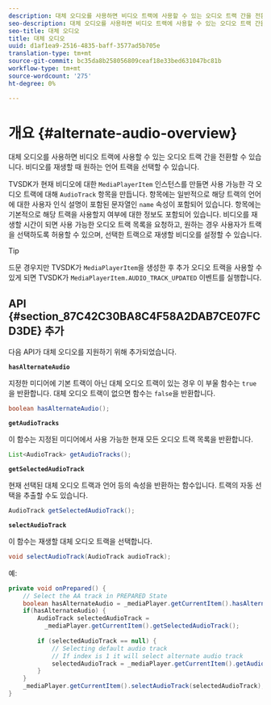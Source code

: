```yaml
---
description: 대체 오디오를 사용하면 비디오 트랙에 사용할 수 있는 오디오 트랙 간을 전환할 수 있습니다. 비디오를 재생할 때 원하는 언어 트랙을 선택할 수 있습니다.
seo-description: 대체 오디오를 사용하면 비디오 트랙에 사용할 수 있는 오디오 트랙 간을 전환할 수 있습니다. 비디오를 재생할 때 원하는 언어 트랙을 선택할 수 있습니다.
seo-title: 대체 오디오
title: 대체 오디오
uuid: d1af1ea9-2516-4835-baff-3577ad5b705e
translation-type: tm+mt
source-git-commit: bc35da8b258056809ceaf18e33bed631047bc81b
workflow-type: tm+mt
source-wordcount: '275'
ht-degree: 0%

---
```



# 개요 {#alternate-audio-overview}

대체 오디오를 사용하면 비디오 트랙에 사용할 수 있는 오디오 트랙 간을 전환할 수 있습니다. 비디오를 재생할 때 원하는 언어 트랙을 선택할 수 있습니다.

<!--<a id="section_E4F9DC28A2944BD08B4190A7F98A8365"></a>-->

TVSDK가 현재 비디오에 대한 `MediaPlayerItem` 인스턴스를 만들면 사용 가능한 각 오디오 트랙에 대해 `AudioTrack` 항목을 만듭니다. 항목에는 일반적으로 해당 트랙의 언어에 대한 사용자 인식 설명이 포함된 문자열인 `name` 속성이 포함되어 있습니다. 항목에는 기본적으로 해당 트랙을 사용할지 여부에 대한 정보도 포함되어 있습니다. 비디오를 재생할 시간이 되면 사용 가능한 오디오 트랙 목록을 요청하고, 원하는 경우 사용자가 트랙을 선택하도록 허용할 수 있으며, 선택한 트랙으로 재생할 비디오를 설정할 수 있습니다.

>[!TIP]
>
>드문 경우지만 TVSDK가 `MediaPlayerItem`을 생성한 후 추가 오디오 트랙을 사용할 수 있게 되면 TVSDK가 `MediaPlayerItem.AUDIO_TRACK_UPDATED` 이벤트를 실행합니다.

## API {#section_87C42C30BA8C4F58A2DAB7CE07FCD3DE} 추가

다음 API가 대체 오디오를 지원하기 위해 추가되었습니다.

**`hasAlternateAudio`**

지정한 미디어에 기본 트랙이 아닌 대체 오디오 트랙이 있는 경우 이 부울 함수는 `true`을 반환합니다. 대체 오디오 트랙이 없으면 함수는 `false`을 반환합니다.

```java
boolean hasAlternateAudio();
```

**`getAudioTracks`**

이 함수는 지정된 미디어에서 사용 가능한 현재 모든 오디오 트랙 목록을 반환합니다.

```java
List<AudioTrack> getAudioTracks();
```

**`getSelectedAudioTrack`**

현재 선택된 대체 오디오 트랙과 언어 등의 속성을 반환하는 함수입니다. 트랙의 자동 선택을 추출할 수도 있습니다.

```java
AudioTrack getSelectedAudioTrack();
```

**`selectAudioTrack`**

이 함수는 재생할 대체 오디오 트랙을 선택합니다.

```java
void selectAudioTrack(AudioTrack audioTrack);
```

예:

```java
private void onPrepared() { 
    // Select the AA track in PREPARED State 
    boolean hasAlternateAudio = _mediaPlayer.getCurrentItem().hasAlternateAudio(); 
    if(hasAlternateAudio) { 
        AudioTrack selectedAudioTrack =  
          _mediaPlayer.getCurrentItem().getSelectedAudioTrack(); 
 
        if (selectedAudioTrack == null) {  
            // Selecting default audio track  
            // If index is 1 it will select alternate audio track  
            selectedAudioTrack = _mediaPlayer.getCurrentItem().getAudioTracks().get(0);  
        } 
    } 
    _mediaPlayer.getCurrentItem().selectAudioTrack(selectedAudioTrack); 
} 
```
